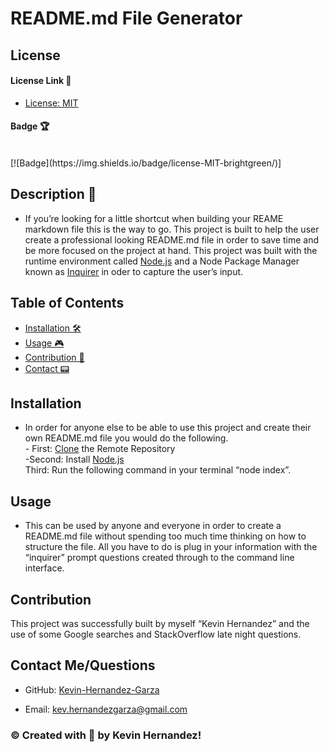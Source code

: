 # README.md File Generator

  ## License 
  
  #### License Link 🎫 
  - [License: MIT](https://choosealicense.com/licenses/mit/)
  
  #### Badge 🏆
  <br/>
  [![Badge](https://img.shields.io/badge/license-MIT-brightgreen/)]
  
  ## Description 📖
  - If you’re looking for a little shortcut when building your REAME markdown file this is the way to go. This project is built to help the user create a professional looking README.md file in order to save time and be more focused on the project at hand. This project was built with the runtime environment called [Node.js](https://nodejs.org/en/) and a Node Package Manager known as [Inquirer](https://www.npmjs.com/package/inquirer) in oder to capture the user’s input. 

  ## Table of Contents 

  - [Installation 🛠](#installation)
  - [Usage 🎮](#usage)
  - [Contribution 👾](#contribution) 
  - [Contact 📟](#contact-me/questions)
        
  ## Installation
  - In order for anyone else to be able to use this project and create their own README.md file you would do the following. <br/>  - First: [Clone](git@github.com:Kevin-Hernandez-Garza/read-me.git) the Remote Repository <br/> -Second: Install [Node.js](https://nodejs.org/en/) <br/> Third: Run the following command in your terminal “node index”.
  ## Usage
  - This can be used by anyone and everyone in order to create a README.md file without spending too much time thinking on how to structure the file. All you have to do is plug in your information with the “inquirer” prompt questions created through to the command line interface. 

  ## Contribution
  This project was successfully built by myself “Kevin Hernandez” and the use of some Google searches and StackOverflow late night questions. 

  ## Contact Me/Questions
  
  - GitHub: [Kevin-Hernandez-Garza](https://github.com/Kevin-Hernandez-Garza)

  - Email: [kev.hernandezgarza@gmail.com](kev.hernandezgarza@gmail.com)


  ### © Created with 💜 by Kevin Hernandez!

